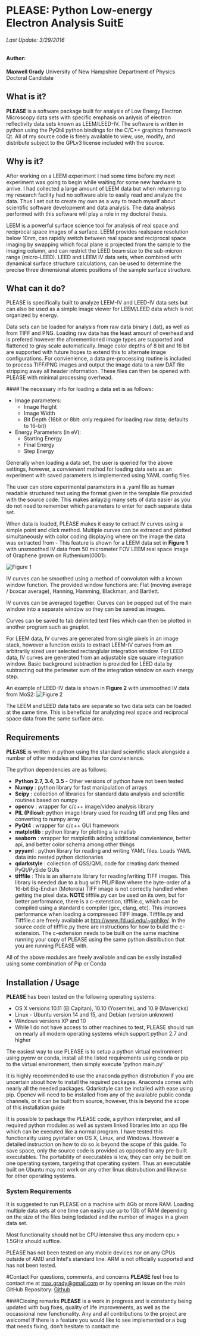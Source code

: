 # PLEASE: Python Low-energy Electron Analysis SuitE

###### Last Update: 3/29/2016
#### Author: 
**Maxwell Grady** University of New Hampshire Department of Physics Doctoral Candidate

## What is it?
**PLEASE** is a software package built for analysis of Low Energy Electron Microscopy data sets with specific emphasis on anlysis of electron reflectivity data sets known as LEEM/LEED-IV. The software is written in python using the PyQt4 python bindings for the C/C++ graphics framework Qt. All of my source code is freely available to view, use, modify, and distribute subject to the GPLv3 license included with the source.

## Why is it?
After working on a LEEM experiment I had some time before my next experiment was going to begin while waiting for some new hardware to arrive. I had collected a large amount of LEEM data but when returning to my research facility had no software able to easily read and analyze the data. Thus I set out to create my own as a way to teach myself about scientific software development and data analysis. The data analysis performed with this software will play a role in my doctoral thesis.

LEEM is a powerful surface science tool for analysis of real space and reciprocal space images of a surface. LEEM provides realspace resolution below 10nm, can rapidly switch between real space and reciprocal space imaging by swapping which focal plane is projected from the sample to the imaging column, and can restrict the LEED beam size to the sub-micron range (micro-LEED). LEED and LEEM IV data sets, when combined with dynamical surface structure calculations, can be used to determine the precise three dimensional atomic positions of the sample surface structure.

## What can it do?
PLEASE is specifically built to analyze LEEM-IV and LEED-IV data sets but can also be used as a simple image viewer for LEEM/LEED data which is not organized by energy. 

Data sets can be loaded for analysis from raw data binary (.dat), as well as from TIFF and PNG. Loading raw data has the least amount of overhead and is prefered however the aforementioned image types are supported and flattened to gray scale automatically. Image color depths of 8 bit and 16 bit are supported with future hopes to extend this to alternate image configurations. For convienience, a data pre-processing routine is included to process TIFF/PNG images and output the image data to a raw DAT file stripping away all header information. These files can then be opened with PLEASE with minimal processing overhead.

####The necessary info for loading a data set is as follows:
* Image parameters:
	* Image Height
	* Image Width 
	* Bit Depth {16bit or 8bit: only required for loading raw data; defaults to 16-bit}
* Energy Parameters (in eV):
	* Starting Energy
	* Final Energy
	* Step Energy

Generally when loading a data set, the user is queried for the above settings, however, 
a *convienient* method for loading data sets as an experiment with saved parameters is implemented using YAML config files.

The user can store experimental parameters in a .yaml file as human readable structured text using the format given in the template file provided with the source code. This makes anlayzig many sets of data easier as you do not need to remember which parameters to enter for each separate data set.

When data is loaded, PLEASE makes it easy to extract IV curves using a simple point and click method. Multiple curves can be extraced and plotted simultaneously with color coding displaying where on the image the data was extracted from - This feature is shown for a LEEM data set in **Figure 1** with unsmoothed IV data from 50 micrometer FOV LEEM real space image of Graphene grown on Ruthenium(0001):

![Figure 1](./img/example1.png)

IV curves can be smoothed using a method of convoluton with a known window function. The provided window functions are: Flat (moving average / boxcar average), Hanning, Hamming, Blackman, and Bartlett.

IV curves can be averaged together. Curves can be popped out of the main window into a separate window so they can be saved as images. 

Curves can be saved to tab delimited text files which can then be plotted in another program such as gnuplot.

For LEEM data, IV curves are generated from single pixels in an image stack, however a function exists to extract LEEM-IV curves from an arbitrarily sized user selected rectanglular integration window. For LEED data, IV curves are generated from an adjustable size square integration window. Basic background subtraction is provided for LEED data by subtracting out the perimeter sum of the integration window on each energy step.

An example of LEED-IV data is shown in **Figure 2** with unsmoothed IV data from MoS2:
![Figure 2](./img/example2.png)

The LEEM and LEED data tabs are separate so two data sets can be loaded at the same time. This is beneficial for analyzing real space and reciprocal space data from the same surface area.

## Requirements
**PLEASE** is written in python using the standard scientific stack alongside a number of other modules and libraries for convienience.

The python dependencies are as follows:

* **Python 2.7, 3.4, 3.5** - Other versions of python have not been tested
* **Numpy** : python library for fast manipulation of arrays
* **Scipy** : collection of libraries for standard data analysis and scientific routines based on numpy
* **opencv** : wrapper for c/c++ image/video analysis library
* **PIL (Pillow)**: python image library used for readng tiff and png files and converting to numpy array
* **PyQt4** : wrapper for c/c++ GUI framework
* **matplotlib** : python library for plotting a la matlab
* **seaborn** : wrapper for matplotlib adding additional convienience, better api, and better color schema among other things
* **pyyaml** : python library for reading and writing YAML files. Loads YAML data into nested python dictionaries
* **qdarkstyle** : collection of QSS/QML code for creating dark themed PyQt/PySide GUIs
* **tifffile** : This is an alternate library for reading/writing TIFF images. This library is needed due to a bug with PIL/Pillow where the byte-order of a 16-bit Big-Endian (Motorola) TIFF image is not correctly handled when getting the pixel data. **NOTE** tifffile.py can be used on its own, but for better performance, there is a c-extenstion, tifffile.c, which can be compiled using a standard c compiler (gcc, clang, etc). This improves performance when loading a compressed TIFF image. Tifffile.py and Tifffile.c are freely available at http://www.lfd.uci.edu/~gohlke/. In the source code of tifffile.py there are instructions for how to build the c-extension. The c-extension needs to be built on the same machine running your copy of PLEASE using the same python distribution that you are running PLEASE with. 

All of the above modules are freely available and can be easily installed using some combination of Pip or Conda

## Installation / Usage
**PLEASE** has been tested on the following operating systems:

* OS X versions 10.11 (El Capitan), 10.10 (Yosemite), and 10.9 (Mavericks)
* Linux - Ubuntu version 14 and 15, and Debian (version unknown)
* Windows versions XP and 10
* While I do not have access to other machines to test, PLEASE should run on nearly all modern operating systems which support python 2.7 and higher

The easiest way to use PLEASE is to setup a python virtual environment using pyenv or conda, install all the listed requirements using conda or pip to the virtual environment, then simply execute 'python main.py'

It is highly recommended to use the anaconda python distrobution if you are uncertain about how to install the required packages. Anaconda comes with nearly all the needed packages. Qdarkstyle can be installed with ease using pip. Opencv will need to be installed from any of the available public conda channels, or it can be built from source, however, this is beyond the scope of this installation guide

It is possible to package the PLEASE code, a python interpreter, and all required python modules as well as system linked libraries into an app file which can be executed like a normal program. I have tested this functionality using pyintaller on OS X, Linux, and Windows. However a detailed instruction on how to do so is beyond the scope of this guide. To save space, only the source code is provided as opposed to any pre-built executables. The portability of executables is low, they can only be built on one operating system, targeting that operating system. Thus an executable built on Ubuntu may not work on any other linux distrubution and likewise for other operating systems.

### System Requirements
It is suggested to run PLEASE on a machine with 4Gb or more RAM.
Loading multiple data sets at one time can easily use up to 1Gb of RAM depending on the size of the files being lodaded and the number of images in a given data set.

Most functionality should not be CPU intensive thus any modern cpu > 1.5GHz should suffice.

PLEASE has not been tested on any mobile devices nor on any CPUs outside of AMD and Intel's standard line. ARM is not officially supported and has not been tested.

#Contact
For questions, comments, and concerns **PLEASE** feel free to contact me at max.grady@gmail.com or by opening an issue on the main GitHub Repository: [Github](http://www.github.com/mgrady3/pLEASE "PLEASE")

####Closing remarks
**PLEASE** is a work in progress and is constantly being updated with bug fixes, quality of life improvements, as well as the occassional new functionality. Any and all contributions to the project are welcome! If there is a feature you would like to see implemented or a bug that needs fixing, don't hesitate to contact me




